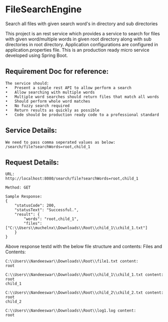 # FileSearchEngine
Search all files with given search word's in directory and sub directories

This project is an rest service which provides a service to search for files with given word/multiple words in given root directory along with sub directories in root directory. Application configurations are configured in application.properties file. This is an production ready micro service developed using Spring Boot.

## Requirement Doc for reference:
```
The service should:
•	Present a simple rest API to allow perform a search
•	Allow searching with multiple words
•	Multiple word searches should return files that match all words
•	Should perform whole word matches
•	No fuzzy search required
•	Return results as quickly as possible
•	Code should be production ready code to a professional standard
```

## Service Details:
```
We need to pass comma seperated values as below: 
/search/file?searchWords=root,child_1
```

## Request Details:
```
URL:
http://localhost:8080/search/file?searchWords=root,child_1

Method: GET

Sample Response:
{
	"statusCode": 200,
	"statusText": "Successful.",
	"result": {
		"words": "root,child_1",
		"files": ["C:\\Users\\muchelnx\\Downloads\\Root\\child_1\\child_1.txt"]
	}
}
```


Above response testd with the below file structure and contents: Files and Contents:
```
C:\\Users\\Nandeeswar\\Downloads\\Root\\file1.txt content:
root
	
C:\\Users\\Nandeeswar\\Downloads\\Root\\child_1\\child_1.txt content:
root
child_1
	
C:\\Users\\Nandeeswar\\Downloads\\Root\\child_2\\child_2.txt content:
root
child_2
	
C:\\Users\\Nandeeswar\\Downloads\\Root\\log1.log content:
root
```

